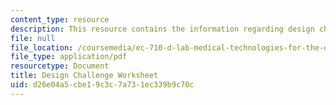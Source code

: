 ```yaml
---
content_type: resource
description: This resource contains the information regarding design challenge worksheet.
file: null
file_location: /coursemedia/ec-710-d-lab-medical-technologies-for-the-developing-world-spring-2010/d26e04a5cbe19c3c7a731ec339b9c70c_MITEC_710S10_DsgnChlngWrk.pdf
file_type: application/pdf
resourcetype: Document
title: Design Challenge Worksheet
uid: d26e04a5-cbe1-9c3c-7a73-1ec339b9c70c
---
```

